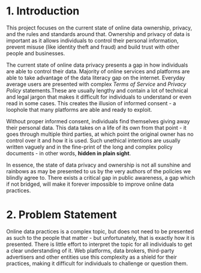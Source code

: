# 1. Introduction
  This project focuses on the current state of online data ownership, privacy, and the rules and standards around that. Ownership and privacy of data is important as it allows individuals to control their personal information, prevent misuse (like identity theft and fraud) and build trust with other people and businesses.

  The current state of online data privacy presents a gap in how individuals are able to control their data. Majority of online services and platforms are able to take advantage of the data literacy gap on the internet. Everyday average users are presented with complex _Terms of Service_ and _Privacy Policy_ statements.These are usually lengthy and contain a lot of technical and legal jargon that makes it difficult for individuals to understand or even read in some cases. This creates the illusion of informed consent - a loophole that many platforms are able and ready to exploit.

  Without proper informed consent, individuals find themselves giving away their personal data. This data takes on a life of its own from that point - it goes through multiple third parties, at which point the original owner has no control over it and how it is used. Such unethical intentions are usually written vaguely and in the fine-print of the long and complex policy documents - in other words, **hidden in plain sight**.

  In essence, the state of data privacy and ownership is not all sunshine and rainbows as may be presented to us by the very authors of the policies we blindly agree to. There exists a critical gap in public awareness, a gap which if not bridged, will make it forever impossible to improve online data practices.

# 2. Problem Statement
  Online data practices is a complex topic, but does not need to be presented as such to the people that matter - but unfortunately, that is exactly how it is presented. There is little effort to interpret the topic for all individuals to get a clear understanding of it.
  Web platforms, data brokers, third-party advertisers and other entities use this complexity as a shield for their practices, making it difficult for individuals to challenge or question them.